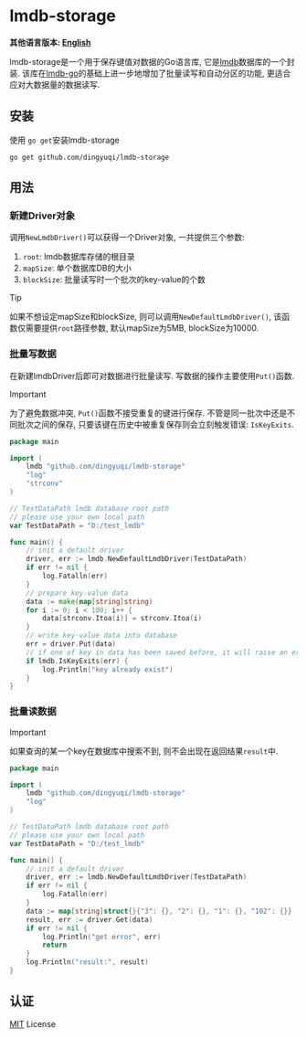 # lmdb-storage

**其他语言版本: [English](./README.md)**

lmdb-storage是一个用于保存键值对数据的Go语言库, 它是[lmdb](http://www.lmdb.tech/doc/starting.html)数据库的一个封装.
该库在[lmdb-go](https://github.com/bmatsuo/lmdb-go)的基础上进一步地增加了批量读写和自动分区的功能, 更适合应对大数据量的数据读写.

## 安装
使用 `go get`安装lmdb-storage

```shell
go get github.com/dingyuqi/lmdb-storage
```

## 用法
### 新建Driver对象
调用`NewLmdbDriver()`可以获得一个Driver对象, 一共提供三个参数:
1. `root`: lmdb数据库存储的根目录
2. `mapSize`: 单个数据库DB的大小
3. `blockSize`: 批量读写时一个批次的key-value的个数

> [!TIP]  
> 如果不想设定mapSize和blockSize, 则可以调用`NewDefaultLmdbDriver()`, 该函数仅需要提供`root`路径参数, 默认mapSize为5MB, blockSize为10000.

### 批量写数据
在新建lmdbDriver后即可对数据进行批量读写. 写数据的操作主要使用`Put()`函数.

> [!IMPORTANT]  
> 为了避免数据冲突, `Put()`函数不接受重复的键进行保存. 不管是同一批次中还是不同批次之间的保存, 只要该键在历史中被重复保存则会立刻触发错误: `IsKeyExits`.


```go
package main

import (
	lmdb "github.com/dingyuqi/lmdb-storage"
	"log"
	"strconv"
)

// TestDataPath lmdb database root path
// please use your own local path
var TestDataPath = "D:/test_lmdb"

func main() {
	// init a default driver
	driver, err := lmdb.NewDefaultLmdbDriver(TestDataPath)
	if err != nil {
		log.Fatalln(err)
	} 
	// prepare key-value data
	data := make(map[string]string)
	for i := 0; i < 100; i++ {
		data[strconv.Itoa(i)] = strconv.Itoa(i)
	}
	// write key-value data into database
	err = driver.Put(data)
	// if one of key in data has been saved before, it will raise an error
	if lmdb.IsKeyExits(err) {
		log.Println("key already exist")
	}
}
```
### 批量读数据

> [!IMPORTANT]  
> 如果查询的某一个key在数据库中搜索不到, 则不会出现在返回结果`result`中.

```go
package main

import (
	lmdb "github.com/dingyuqi/lmdb-storage"
	"log"
)

// TestDataPath lmdb database root path
// please use your own local path
var TestDataPath = "D:/test_lmdb"

func main() {
	// init a default driver
	driver, err := lmdb.NewDefaultLmdbDriver(TestDataPath)
	if err != nil {
		log.Fatalln(err)
	}
	data := map[string]struct{}{"3": {}, "2": {}, "1": {}, "102": {}}
	result, err := driver.Get(data)
	if err != nil {
		log.Println("get error", err)
		return
	}
	log.Println("result:", result)
}
```

## 认证
[MIT](https://choosealicense.com/licenses/mit/) License